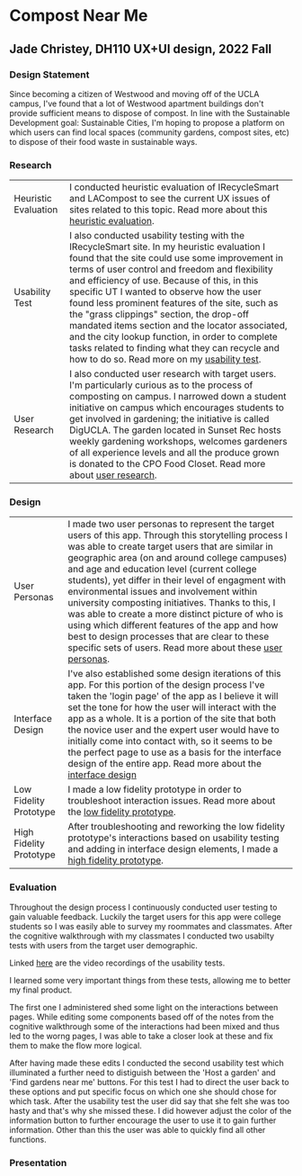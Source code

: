 # Compost Near Me

## Jade Christey, DH110 UX+UI design, 2022 Fall 

### Design Statement 
Since becoming a citizen of Westwood and moving off of the UCLA campus, I've found that a lot of Westwood apartment buildings don't provide sufficient means to dispose of compost. In line with the Sustainable Development goal: Sustainable Cities, I'm hoping to propose a platform on which users can find local spaces (community gardens, compost sites, etc) to dispose of their food waste in sustainable ways.

### Research

| | |
|---|---|
|Heuristic Evaluation |I conducted heuristic evaluation of IRecycleSmart and LACompost to see the current UX issues of sites related to this topic. Read more about this [heuristic evaluation](https://github.com/jchristey/DH110-22f/tree/main/assignment1).|
|Usability Test |I also conducted usability testing with the IRecycleSmart site. In my heuristic evaluation I found that the site could use some improvement in terms of user control and freedom and flexibility and efficiency of use. Because of this, in this specific UT I wanted to observe how the user found less prominent features of the site, such as the "grass clippings" section, the drop-off mandated items section and the locator associated, and the city lookup function, in order to complete tasks related to finding what they can recycle and how to do so. Read more on my [usability test](https://github.com/jchristey/DH110-22f/tree/main/PilotUT).|
|User Research |I also conducted user research with target users. I'm particularly curious as to the process of composting on campus. I narrowed down a student initiative on campus which encourages students to get involved in gardening; the initiative is called DigUCLA. The garden located in Sunset Rec hosts weekly gardening workshops, welcomes gardeners of all experience levels and all the produce grown is donated to the CPO Food Closet. Read more about [user research](https://github.com/jchristey/DH110-22f/blob/main/PeopleInContext/README.md).|

### Design

| | |
|---|---|
|User Personas|I made two user personas to represent the target users of this app. Through this storytelling process I was able to create target users that are similar in geographic area (on and around college campuses) and age and education level (current college students), yet differ in their level of engagment with environmental issues and involvement within university composting initiatives. Thanks to this, I was able to create a more distinct picture of who is using which different features of the app and how best to design processes that are clear to these specific sets of users. Read more about these [user personas](https://github.com/jchristey/DH110-22f/blob/main/UserPersonas/README.md).|
|Interface Design|I've also established some design iterations of this app. For this portion of the design process I've taken the 'login page' of the app as I believe it will set the tone for how the user will interact with the app as a whole. It is a portion of the site that both the novice user and the expert user would have to initially come into contact with, so it seems to be the perfect page to use as a basis for the interface design of the entire app. Read more about the [interface design](https://github.com/jchristey/DH110-22f/blob/main/InterfaceDesignSystem/README.md)|
|Low Fidelity Prototype|I made a low fidelity prototype in order to troubleshoot interaction issues. Read more about the [low fidelity prototype](https://github.com/jchristey/DH110-22f/blob/main/LowFidelityProto/README.md).|
|High Fidelity Prototype|After troubleshooting and reworking the low fidelity prototype's interactions based on usability testing and adding in interface design elements, I made a [high fidelity prototype](https://github.com/jchristey/DH110-22f/blob/main/HighFidelityPrototype/README.md).|


### Evaluation 

Throughout the design process I continuously conducted user testing to gain valuable feedback. Luckily the target users for this app were college students so I was easily able to survey my roommates and classmates. After the cognitive walkthrough with my classmates I conducted two usabilty tests with users from the target user demographic. 

Linked [here](https://drive.google.com/drive/folders/1WOAuXySPIomjBzXY3a8luFIbq9x1qSMx?usp=share_link) are the video recordings of the usability tests. 

I learned some very important things from these tests, allowing me to better my final product. 

The first one I administered shed some light on the interactions between pages. While editing some components based off of the notes from the cognitive walkthrough some of the interactions had been mixed and thus led to the worng pages, I was able to take a closer look at these and fix them to make the flow more logical. 

After having made these edits I conducted the second usability test which illuminated a further need to distiguish between the 'Host a garden' and 'Find gardens near me' buttons. For this test I had to direct the user back to these options and put specific focus on which one she should chose for which task. After the usability test the user did say that she felt she was too hasty and that's why she missed these. I did however adjust the color of the information button to further encourage the user to use it to gain further information. Other than this the user was able to quickly find all other functions. 

### Presentation 

